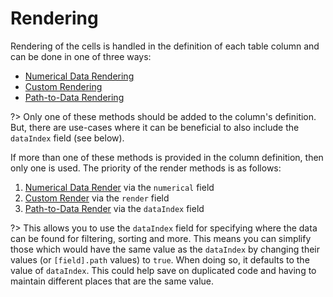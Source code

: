 # Rendering

Rendering of the cells is handled in the definition of each table column and can be done in one of three ways:

- [Numerical Data Rendering](/columns#numerical-render-optional)
- [Custom Rendering](/columns#custom-render-optional)
- [Path-to-Data Rendering](/columns#path-render-optional)

?> Only one of these methods should be added to the column's definition. But, there are use-cases where it can be beneficial to also include the `dataIndex` field (see below).

If more than one of these methods is provided in the column definition, then only one is used. The priority of the render methods is as follows:

1. [Numerical Data Render](/columns#numerical-render-optional) via the `numerical` field
2. [Custom Render](/columns#custom-render-optional) via the `render` field
3. [Path-to-Data Render](/columns#path-render-optional) via the `dataIndex` field

?> This allows you to use the `dataIndex` field for specifying where the data can be found for filtering, sorting and more. This means you can simplify those which would have the same value as the `dataIndex` by changing their values (or `[field].path` values) to `true`. When doing so, it defaults to the value of `dataIndex`. This could help save on duplicated code and having to maintain different places that are the same value.
